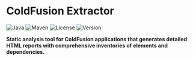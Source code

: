 # ColdFusion Extractor

![Java](https://img.shields.io/badge/Java-11+-blue?logo=java)
![Maven](https://img.shields.io/badge/Maven-3.6+-green?logo=apache-maven)
![License](https://img.shields.io/badge/License-MIT-yellow)
![Version](https://img.shields.io/badge/Version-1.0.0-brightgreen)

**Static analysis tool for ColdFusion applications that generates detailed HTML reports with comprehensive inventories of elements and dependencies.**

